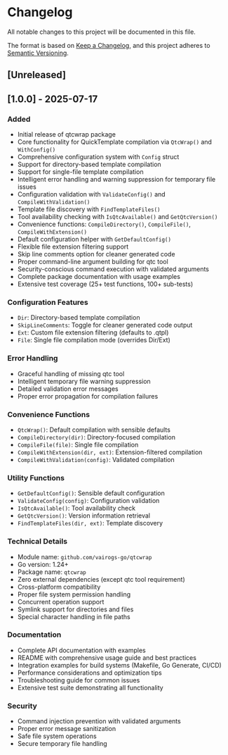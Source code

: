 # Changelog

All notable changes to this project will be documented in this file.

The format is based on [Keep a Changelog](https://keepachangelog.com/en/1.0.0/),
and this project adheres to [Semantic Versioning](https://semver.org/spec/v2.0.0.html).

## [Unreleased]

## [1.0.0] - 2025-07-17

### Added
- Initial release of qtcwrap package
- Core functionality for QuickTemplate compilation via `QtcWrap()` and `WithConfig()`
- Comprehensive configuration system with `Config` struct
- Support for directory-based template compilation
- Support for single-file template compilation
- Intelligent error handling and warning suppression for temporary file issues
- Configuration validation with `ValidateConfig()` and `CompileWithValidation()`
- Template file discovery with `FindTemplateFiles()`
- Tool availability checking with `IsQtcAvailable()` and `GetQtcVersion()`
- Convenience functions: `CompileDirectory()`, `CompileFile()`, `CompileWithExtension()`
- Default configuration helper with `GetDefaultConfig()`
- Flexible file extension filtering support
- Skip line comments option for cleaner generated code
- Proper command-line argument building for qtc tool
- Security-conscious command execution with validated arguments
- Complete package documentation with usage examples
- Extensive test coverage (25+ test functions, 100+ sub-tests)

### Configuration Features
- `Dir`: Directory-based template compilation
- `SkipLineComments`: Toggle for cleaner generated code output
- `Ext`: Custom file extension filtering (defaults to .qtpl)
- `File`: Single file compilation mode (overrides Dir/Ext)

### Error Handling
- Graceful handling of missing qtc tool
- Intelligent temporary file warning suppression
- Detailed validation error messages
- Proper error propagation for compilation failures

### Convenience Functions
- `QtcWrap()`: Default compilation with sensible defaults
- `CompileDirectory(dir)`: Directory-focused compilation
- `CompileFile(file)`: Single file compilation
- `CompileWithExtension(dir, ext)`: Extension-filtered compilation
- `CompileWithValidation(config)`: Validated compilation

### Utility Functions
- `GetDefaultConfig()`: Sensible default configuration
- `ValidateConfig(config)`: Configuration validation
- `IsQtcAvailable()`: Tool availability check
- `GetQtcVersion()`: Version information retrieval
- `FindTemplateFiles(dir, ext)`: Template discovery

### Technical Details
- Module name: `github.com/vairogs-go/qtcwrap`
- Go version: 1.24+
- Package name: `qtcwrap`
- Zero external dependencies (except qtc tool requirement)
- Cross-platform compatibility
- Proper file system permission handling
- Concurrent operation support
- Symlink support for directories and files
- Special character handling in file paths

### Documentation
- Complete API documentation with examples
- README with comprehensive usage guide and best practices
- Integration examples for build systems (Makefile, Go Generate, CI/CD)
- Performance considerations and optimization tips
- Troubleshooting guide for common issues
- Extensive test suite demonstrating all functionality

### Security
- Command injection prevention with validated arguments
- Proper error message sanitization
- Safe file system operations
- Secure temporary file handling
